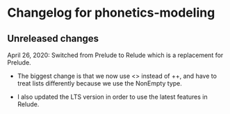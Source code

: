 # Changelog for phonetics-modeling

## Unreleased changes

April 26, 2020:
Switched from Prelude to Relude which is a replacement for Prelude.

- The biggest change is that we now use <> instead of ++, and
    have to treat lists differently because we use the NonEmpty type.

- I also updated the LTS version in order to use the latest features in Relude.

